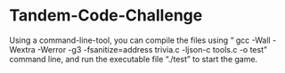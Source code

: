 # Tandem-Code-Challenge

Using a command-line-tool, you can compile the files using “ gcc -Wall -Wextra -Werror -g3 -fsanitize=address trivia.c -ljson-c tools.c -o test" command line, and run the executable file “./test” to start the game.
